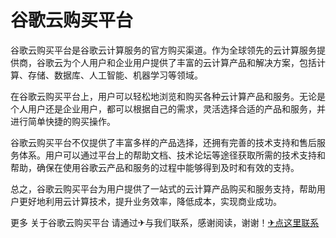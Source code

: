 # 谷歌云购买平台

谷歌云购买平台是谷歌云计算服务的官方购买渠道。作为全球领先的云计算服务提供商，谷歌云为个人用户和企业用户提供了丰富的云计算产品和解决方案，包括计算、存储、数据库、人工智能、机器学习等领域。

在谷歌云购买平台上，用户可以轻松地浏览和购买各种云计算产品和服务。无论是个人用户还是企业用户，都可以根据自己的需求，灵活选择合适的产品和服务，并进行简单快捷的购买操作。

谷歌云购买平台不仅提供了丰富多样的产品选择，还拥有完善的技术支持和售后服务体系。用户可以通过平台上的帮助文档、技术论坛等途径获取所需的技术支持和帮助，确保在使用谷歌云产品和服务的过程中能够得到及时和有效的支持。

总之，谷歌云购买平台为用户提供了一站式的云计算产品购买和服务支持，帮助用户更好地利用云计算技术，提升业务效率，降低成本，实现商业成功。

更多 关于谷歌云购买平台 请通过✈与我们联系，感谢阅读，谢谢！[✈点这里联系](https://1.k02.cc)